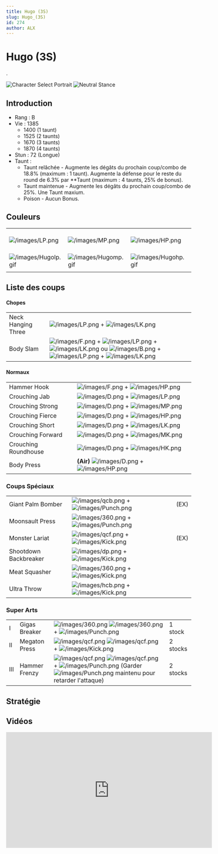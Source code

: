 ```yaml
---
title: Hugo (3S)
slug: Hugo_(3S)
id: 274
author: ALX
---
```


# Hugo (3S)

.

![Character Select
Portrait](/images/Hugo3sport.gif "Character Select Portrait") ![Neutral
Stance](/images/Hugo3s-stance.gif "Neutral Stance")

## Introduction

- Rang : B
- Vie : 1385
  - 1400 (1 taunt)
  - 1525 (2 taunts)
  - 1670 (3 taunts)
  - 1870 (4 taunts)
- Stun : 72 (Longue)
- Taunt :
  - Taunt relâchée - Augmente les dégâts du prochain coup/combo de 18.8%
    (maximum : 1 taunt). Augmente la défense pour le reste du round de
    6.3% par \*\*Taunt (maximum : 4 taunts, 25% de bonus).
  - Taunt maintenue - Augmente les dégâts du prochain coup/combo de 25%.
    Une Taunt maxium.
  - Poison - Aucun Bonus.

## Couleurs

|                                              |                                              |                                              |                                              |                                              |                                              |                                                                                                              |
|----------------------------------------------|----------------------------------------------|----------------------------------------------|----------------------------------------------|----------------------------------------------|----------------------------------------------|--------------------------------------------------------------------------------------------------------------|
| ![](/images/LP.png "/images/LP.png")         | ![](/images/MP.png "/images/MP.png")         | ![](/images/HP.png "/images/HP.png")         | ![](/images/LK.png "/images/LK.png")         | ![](/images/MK.png "/images/MK.png")         | ![](/images/HK.png "/images/HK.png")         | ![](/images/LP.png "/images/LP.png")![](/images/MK.png "/images/MK.png")![](/images/HP.png "/images/HP.png") |
| ![](/images/Hugolp.gif "/images/Hugolp.gif") | ![](/images/Hugomp.gif "/images/Hugomp.gif") | ![](/images/Hugohp.gif "/images/Hugohp.gif") | ![](/images/Hugolk.gif "/images/Hugolk.gif") | ![](/images/Hugomk.gif "/images/Hugomk.gif") | ![](/images/Hugohk.gif "/images/Hugohk.gif") | ![](/images/Hugolpmkhp.gif "/images/Hugolpmkhp.gif")                                                         |
|                                              |                                              |                                              |                                              |                                              |                                              |                                                                                                              |

## Liste des coups

#### Chopes

|                    |                                                                                                                                                                                                                                      |
|--------------------|--------------------------------------------------------------------------------------------------------------------------------------------------------------------------------------------------------------------------------------|
| Neck Hanging Three | ![](/images/LP.png "/images/LP.png") + ![](/images/LK.png "/images/LK.png")                                                                                                                                                          |
| Body Slam          | ![](/images/F.png "/images/F.png") + ![](/images/LP.png "/images/LP.png") + ![](/images/LK.png "/images/LK.png") ou ![](/images/B.png "/images/B.png") + ![](/images/LP.png "/images/LP.png") + ![](/images/LK.png "/images/LK.png") |

#### Normaux

|                      |                                                                                     |
|----------------------|-------------------------------------------------------------------------------------|
| Hammer Hook          | ![](/images/F.png "/images/F.png") + ![](/images/HP.png "/images/HP.png")           |
| Crouching Jab        | ![](/images/D.png "/images/D.png") + ![](/images/LP.png "/images/LP.png")           |
| Crouching Strong     | ![](/images/D.png "/images/D.png") + ![](/images/MP.png "/images/MP.png")           |
| Crouching Fierce     | ![](/images/D.png "/images/D.png") + ![](/images/HP.png "/images/HP.png")           |
| Crouching Short      | ![](/images/D.png "/images/D.png") + ![](/images/LK.png "/images/LK.png")           |
| Crouching Forward    | ![](/images/D.png "/images/D.png") + ![](/images/MK.png "/images/MK.png")           |
| Crouching Roundhouse | ![](/images/D.png "/images/D.png") + ![](/images/HK.png "/images/HK.png")           |
| Body Press           | **(Air)** ![](/images/D.png "/images/D.png") + ![](/images/HP.png "/images/HP.png") |

### Coups Spéciaux

|                       |                                                                                     |      |
|-----------------------|-------------------------------------------------------------------------------------|------|
| Giant Palm Bomber     | ![](/images/qcb.png "/images/qcb.png") + ![](/images/Punch.png "/images/Punch.png") | (EX) |
| Moonsault Press       | ![](/images/360.png "/images/360.png") + ![](/images/Punch.png "/images/Punch.png") |      |
| Monster Lariat        | ![](/images/qcf.png "/images/qcf.png") + ![](/images/Kick.png "/images/Kick.png")   | (EX) |
| Shootdown Backbreaker | ![](/images/dp.png "/images/dp.png") + ![](/images/Kick.png "/images/Kick.png")     |      |
| Meat Squasher         | ![](/images/360.png "/images/360.png") + ![](/images/Kick.png "/images/Kick.png")   |      |
| Ultra Throw           | ![](/images/hcb.png "/images/hcb.png") + ![](/images/Kick.png "/images/Kick.png")   |      |

### Super Arts

|     |               |                                                                                                                                                                                                                 |          |
|-----|---------------|-----------------------------------------------------------------------------------------------------------------------------------------------------------------------------------------------------------------|----------|
| I   | Gigas Breaker | ![](/images/360.png "/images/360.png") ![](/images/360.png "/images/360.png") + ![](/images/Punch.png "/images/Punch.png")                                                                                      | 1 stock  |
| II  | Megaton Press | ![](/images/qcf.png "/images/qcf.png") ![](/images/qcf.png "/images/qcf.png") + ![](/images/Kick.png "/images/Kick.png")                                                                                        | 2 stocks |
| III | Hammer Frenzy | ![](/images/qcf.png "/images/qcf.png") ![](/images/qcf.png "/images/qcf.png") + ![](/images/Punch.png "/images/Punch.png") (Garder ![](/images/Punch.png "/images/Punch.png") maintenu pour retarder l'attaque) | 2 stocks |

## Stratégie

## Vidéos

<iframe width='560' height='315' src='https://www.youtube.com/embed/W4TG_-HHBL0' title='YouTube video player' frameborder='0' allow='accelerometer; autoplay; clipboard-write; encrypted-media; gyroscope; picture-in-picture' allowfullscreen></iframe>
